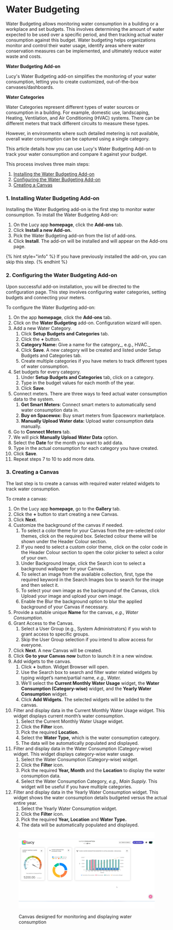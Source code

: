 # Water Budgeting

Water Budgeting allows monitoring water consumption in a building or a workplace and set budgets. This involves determining the amount of water expected to be used over a specific period, and then tracking actual water consumption against this budget. Water budgeting helps organizations monitor and control their water usage, identify areas where water conservation measures can be implemented, and ultimately reduce water waste and costs.

**Water Budgeting Add-on**

Lucy's Water Budgeting add-on simplifies the monitoring of your water consumption, letting you to create customized, out-of-the-box canvases/dashboards.

**Water Categories**

Water Categories represent different types of water sources or consumption in a building. For example, domestic use, landscaping, Heating, Ventilation, and Air Conditioning (HVAC) systems. There can be different meters that track different circuits to measure these types.

However, in environments where such detailed metering is not available, overall water consumption can be captured using a single category.

This article details how you can use Lucy's Water Budgeting Add-on to track your water consumption and compare it against your budget.

This process involves three main steps:

1. [Installing the Water Budgeting Add-on](water-budgeting.md#id-1.-installing-water-budgeting-add-on)
2. [Configuring the Water Budgeting Add-on](water-budgeting.md#id-2.-configuring-the-water-budgeting-add-on)
3. [Creating a Canvas](water-budgeting.md#id-3.-creating-a-canvas)

### 1. Installing Water Budgeting Add-on

Installing the Water Budgeting add-on is the first step to monitor water consumption. To install the Water Budgeting Add-on:

1. On the Lucy app **homepage**, click the **Add-ons** tab.&#x20;
2. Click **Install a new Add-on.**
3. Pick the Water Budgeting add-on from the list of add-ons.
4. Click **Install**. The add-on will be installed and will appear on the Add-ons page.

{% hint style="info" %}
If you have previously installed the add-on, you can skip this step.
{% endhint %}

### 2. Configuring the Water Budgeting Add-on

Upon successful add-on installation, you will be directed to the configuration page. This step involves configuring water categories, setting budgets and connecting your meters.

To configure the Water Budgeting add-on:

1. On the app **homepage**, click the **Add-ons** tab.
2. Click on the **Water Budgeting** add-on. Configuration wizard will open.
3. Add a new Water Category.&#x20;
   1. Click **Setup Budgets and Categories** tab.
   2. Click the **+** button.
   3. **Category Name:** Give a name for the category_, e.g., HVAC._
   4. Click **Save**. A new category will be created and listed under Setup Budgets and Categories tab.&#x20;
   5. Create multiple categories if you have meters to track different types of water consumption.
4. Set budgets for every category.
   1. &#x20;Under **Setup Budgets and Categories** tab, click on a category.
   2. Type in the budget values for each month of the year.
   3. Click **Save**.
5. Connect meters. There are three ways to feed actual water consumption data to the system.
   1. **Get Smart Meters**: Connect smart meters to automatically send water consumption data in.
   2. &#x20;**Buy on Spacewox:** Buy smart meters from Spaceworx marketplace.
   3. **Manually Upload Water data:** Upload water consumption data manually.
6. Go to **Connect Meters** tab.
7. We will pick **Manually Upload Water Data** option.
8. Select the **Date** for the month you want to add data.
9. Type in the actual consumption for each category you have created.
10. Click **Save**.
11. Repeat steps 7 to 10 to add more data.

### 3. Creating a Canvas

&#x20;The last step is to create a canvas with required water related widgets to track water consumption.

To create a canvas:

1. On the Lucy app **homepage**, go to the **Gallery** tab.
2. Click the **+** button to start creating a new Canvas.
3. Click **Next**.
4. Customize the background of the canvas if needed.
   1. To select a color theme for your Canvas from the pre-selected color themes, click on the required box. Selected colour theme will be shown under the Header Colour section.
   2. If you need to select a custom color theme, click on the color code in the Header Colour section to open the color picker to select a color of your own.
   3. Under Background Image, click the Search icon to select a background wallpaper for your Canvas.
   4. To select an image from the available collection, first, type the required keyword in the Search Images box to search for the image and then select it.
   5. To select your own image as the background of the Canvas, click Upload your image and upload your own image.
   6. Enable the Blur the background option to blur the applied background of your Canvas if necessary.
5. Provide a suitable unique **Name** for the canvas, _e.g., Water Consumption._
6. Grant Access to the Canvas.
   1. Select a User Group (e.g., System Administrators) if you wish to grant access to specific groups.
   2. Skip the User Group selection if you intend to allow access for everyone.
7. Click **Next**. A new Canvas will be created.
8. Click **Go to your Canvas now** button to launch it in a new window.
9. Add widgets to the canvas.
   1. Click **+** button. Widget Browser will open.
   2. Use the Search box to search and filter water related widgets by typing widget’s name/partial name, _e.g., Water._
   3. We'll select the **Current Monthly Water Usage** widget, the **Water Consumption (Category-wise)** widget, and the **Yearly Water Consumption** widget.
   4. Click **Add Widgets.** The selected widgets will be added to the canvas.
10. Filter and display data in the Current Monthly Water Usage widget. This widget displays current month’s water consumption.
    1. Select the Current Monthly Water Usage widget.
    2. Click the **Filter** icon.
    3. Pick the required **Location.**
    4. Select the **Water Type,** which is the water consumption category.
    5. The data will be automatically populated and displayed.
11. Filter and display data in the Water Consumption (Category-wise) widget. This widget displays category-wise water usage.
    1. Select the Water Consumption (Category-wise) widget.
    2. Click the **Filter** icon.
    3. Pick the required **Year, Month** and the **Location** to display the water consumption data.
    4. Select the Water Consumption Category, _e.g., Main Supply._ This widget will be useful if you have multiple categories.
12. Filter and display data in the Yearly Water Consumption widget. This widget shows the water consumption details budgeted versus the actual entire year.
    1. Select the Yearly Water Consumption widget.
    2. Click the **Filter** icon.
    3. Pick the required **Year, Location** and **Water Type.**
    4. The data will be automatically populated and displayed.

<figure><img src="../.gitbook/assets/Water Budgeting_canvas_s1.png" alt=""><figcaption><p>Canvas designed for monitoring and displaying water consumption</p></figcaption></figure>
